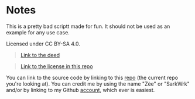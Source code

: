 # Notes
This is a pretty bad scriptt made for fun. It should not be used as an example for any use case.

Licensed under CC BY-SA 4.0.

> [Link to the deed](<https://creativecommons.org/licenses/by-sa/4.0/deed.en>)

> [Link to the license in this repo](<https://github.com/SarkWrk/SearchTest/blob/master/LICENSE"">)

You can link to the source code by linking to this [repo](<https://github.com/SarkWrk/SearchTest>) (the current repo you're looking at). You can credit me by using the name "Zèe" or "SarkWrk" and/or by linking to my Github [account](<https://github.com/SarkWrk>), which ever is easiest.